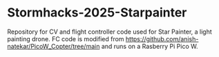 # Stormhacks-2025-Starpainter
Repository for CV and flight controller code used for Star Painter, a light painting drone.
FC code is modified from https://github.com/anish-natekar/PicoW_Copter/tree/main and runs on a Rasberry Pi Pico W.
